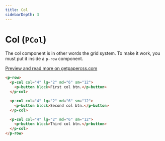 ```yaml
---
title: Col
sidebarDepth: 3
---
```


# Col (`PCol`)

The col component is in other words the grid system. To make it work, you must put it inside a `p-row` component.

[Preview and read more on getpapercss.com](https://www.getpapercss.com/docs/layout/flexbox/)

```html
<p-row>
  <p-col col="4" lg="2" md="6" sm="12">
    <p-button block>First col btn.</p-button>
  </p-col>

  <p-col col="4" lg="2" md="6" sm="12">
    <p-button block>Second col btn.</p-button>
  </p-col>

  <p-col col="4" lg="2" md="6" sm="12">
    <p-button block>Third col btn.</p-button>
  </p-col>
</p-row>
```

<prop-table :component="compRef"></prop-table>

<script>
import PCol from '../../../src/components/col/col.vue';

export default {
  data() {
    return {
      compRef: PCol,
    };
  },
}
</script>
